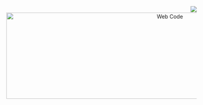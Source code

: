 <!-- Visitors show banner -->
<img align="right" src="https://visitor-badge.laobi.icu/badge?page_id=TayabGhafor.Web-Development" />
<br/>
<!-- Banner -->
<div align="center">
<img alt="Web Code" src="https://icons8.com/illustrations/illustration/3d-casual-life-windows-with-developer-code-symbols" height="230" width="850px" />
</div>

